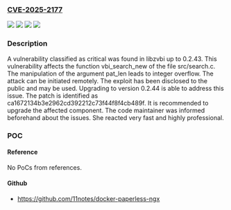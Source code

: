### [CVE-2025-2177](https://cve.mitre.org/cgi-bin/cvename.cgi?name=CVE-2025-2177)
![](https://img.shields.io/static/v1?label=Product&message=libzvbi&color=blue)
![](https://img.shields.io/static/v1?label=Version&message=%3D%200.2.0%20&color=brighgreen)
![](https://img.shields.io/static/v1?label=Vulnerability&message=Integer%20Overflow&color=brighgreen)
![](https://img.shields.io/static/v1?label=Vulnerability&message=Numeric%20Error&color=brighgreen)

### Description

A vulnerability classified as critical was found in libzvbi up to 0.2.43. This vulnerability affects the function vbi_search_new of the file src/search.c. The manipulation of the argument pat_len leads to integer overflow. The attack can be initiated remotely. The exploit has been disclosed to the public and may be used. Upgrading to version 0.2.44 is able to address this issue. The patch is identified as ca1672134b3e2962cd392212c73f44f8f4cb489f. It is recommended to upgrade the affected component. The code maintainer was informed beforehand about the issues. She reacted very fast and highly professional.

### POC

#### Reference
No PoCs from references.

#### Github
- https://github.com/11notes/docker-paperless-ngx

